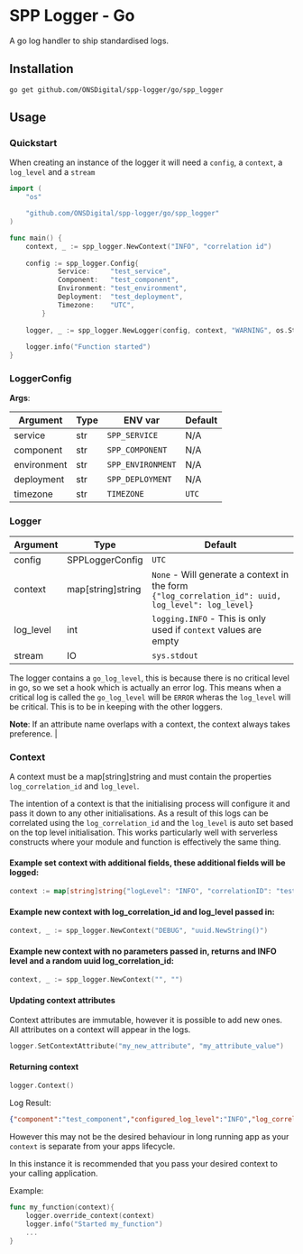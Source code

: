 # SPP Logger - Go

A go log handler to ship standardised logs.

## Installation

`go get github.com/ONSDigital/spp-logger/go/spp_logger`

## Usage

### Quickstart

When creating an instance of the logger it will need a `config`, a `context`, a `log_level` and a `stream` 

```go
import (
	"os"

	"github.com/ONSDigital/spp-logger/go/spp_logger"
)

func main() {
    context, _ := spp_logger.NewContext("INFO", "correlation id")
    
    config := spp_logger.Config{
            Service:     "test_service",
            Component:   "test_component",
            Environment: "test_environment",
            Deployment:  "test_deployment",
            Timezone:    "UTC",
        }
        
    logger, _ := spp_logger.NewLogger(config, context, "WARNING", os.Stdout)
    
    logger.info("Function started")
}
```


### LoggerConfig

**Args**:

| Argument    | Type | ENV var           | Default                                                                      |
|-------------|------|-------------------|------------------------------------------------------------------------------|
| service     | str  | `SPP_SERVICE`     | N/A                                                                          |
| component   | str  | `SPP_COMPONENT`   | N/A                                                                          |
| environment | str  | `SPP_ENVIRONMENT` | N/A                                                                          |
| deployment  | str  | `SPP_DEPLOYMENT`  | N/A                                                                          |
| timezone    | str  | `TIMEZONE`        | `UTC`                                                                        |


### Logger

| Argument  | Type              | Default                                                                                                                               |
|-----------|-------------------|---------------------------------------------------------------------------------------------------------------------------------------|
| config    | SPPLoggerConfig   | `UTC`                                                                                                                                 |
| context   | map[string]string | `None` - Will generate a context in the form `{"log_correlation_id": uuid, log_level": log_level}` |
| log_level | int               | `logging.INFO` - This is only used if `context` values are empty                                                      |
| stream    | IO                | `sys.stdout`                                                                                                                          |

The logger contains a `go_log_level`, this is because there is no critical level in go, so we set a hook which is actually an error log. This means when a critical log is called the `go_log_level` will be `ERROR` wheras the `log_level` will be critical. This is to be in keeping with the other loggers.

**Note**: If an attribute name overlaps with a context, the context always takes preference.
                                                                                                        |

### Context

A context must be a map[string]string and must contain the properties `log_correlation_id` and `log_level`.

The intention of a context is that the initialising process will configure it and pass it down to any other
initialisations. As a result of this logs can be correlated using the `log_correlation_id` and the `log_level`
is auto set based on the top level initialisation. This works particularly well with serverless constructs where
your module and function is effectively the same thing.

#### Example set context with additional fields, these additional fields will be logged:

```go
context := map[string]string{"logLevel": "INFO", "correlationID": "test_id", "survey": "survey", "period": "period"}

```
#### Example new context with log_correlation_id and log_level passed in:
```go
context, _ := spp_logger.NewContext("DEBUG", "uuid.NewString()")

```
#### Example new context with no parameters passed in, returns and INFO level and a random uuid log_correlation_id:

```go
context, _ := spp_logger.NewContext("", "")

```

#### Updating context attributes

Context attributes are immutable, however it is possible to add new ones. All attributes on a context will appear in the logs.

```go
logger.SetContextAttribute("my_new_attribute", "my_attribute_value")
```

#### Returning context
```go
logger.Context()
```

Log Result:
```json
{"component":"test_component","configured_log_level":"INFO","log_correlation_id":"correlation id","deployment":"test_deployment","description":"Got to love an info message","environment":"test_environment","go_log_level":"info","log_level":"INFO","service":"test_service","timestamp":"2021-02-22T10:46:17+00:00","timezone":"UTC"}
```

However this may not be the desired behaviour in long running app as your `context` is separate
from your apps lifecycle.

In this instance it is recommended that you pass your desired context to your calling application.

Example:

```go
func my_function(context){
    logger.override_context(context)
    logger.info("Started my_function")
    ...
}
```

